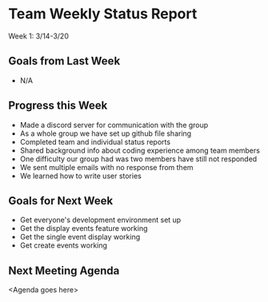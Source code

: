 # Team Weekly Status Report

Week 1: 3/14-3/20

## Goals from Last Week

* N/A

## Progress this Week

* Made a discord server for communication with the group
* As a whole group we have set up github file sharing
* Completed team and individual status reports
* Shared background info about coding experience among team members
* One difficulty our group had was two members have still not responded
* We sent multiple emails with no response from them
* We learned how to write user stories

## Goals for Next Week

* Get everyone's development environment set up
* Get the display events feature working
* Get the single event display working
* Get create events working

## Next Meeting Agenda

\<Agenda goes here>
